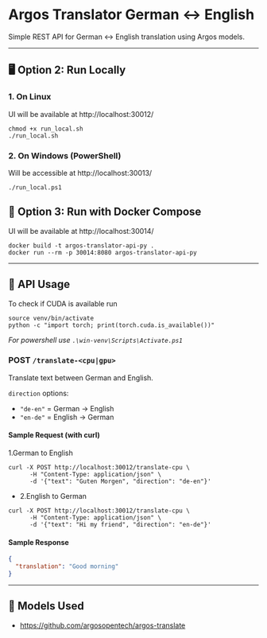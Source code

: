 # Argos Translator German ↔ English

Simple REST API for German ↔ English translation using Argos models.

---

## 🖥️ Option 2: Run Locally

### 1. On Linux

UI will be available at http://localhost:30012/

```shell
chmod +x run_local.sh
./run_local.sh
```

### 2. On Windows (PowerShell)

Will be accessible at http://localhost:30013/

```shell
./run_local.ps1
```

## 🐳 Option 3: Run with Docker Compose

UI will be available at http://localhost:30014/

```shell
docker build -t argos-translator-api-py .
docker run --rm -p 30014:8080 argos-translator-api-py 
```

---

## 🔁 API Usage

To check if CUDA is available run

```shell
source venv/bin/activate
python -c "import torch; print(torch.cuda.is_available())"
```

_For powershell use `.\win-venv\Scripts\Activate.ps1`_

### POST `/translate-<cpu|gpu>`

Translate text between German and English.

`direction` options:

- `"de-en"` = German → English
- `"en-de"` = English → German

#### Sample Request (with curl)

1.German to English

```shell
curl -X POST http://localhost:30012/translate-cpu \
      -H "Content-Type: application/json" \
      -d '{"text": "Guten Morgen", "direction": "de-en"}'
```

- 2.English to German

```shell
curl -X POST http://localhost:30012/translate-cpu \
      -H "Content-Type: application/json" \
      -d '{"text": "Hi my friend", "direction": "en-de"}'
```

#### Sample Response

```json
{
  "translation": "Good morning"
}
```

---

## 🧩 Models Used

- https://github.com/argosopentech/argos-translate



